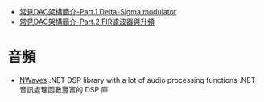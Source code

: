 - [常見DAC架構簡介-Part.1 Delta-Sigma modulator](https://fishball-notes.blogspot.com/2021/08/dac-part1-delta-sigma-modulator_086502563.html)
- [常見DAC架構簡介-Part.2 FIR濾波器與升頻](https://fishball-notes.blogspot.com/2021/08/dac-part2-fir.html)

# 音頻

- [NWaves](https://github.com/ar1st0crat/NWaves)
.NET DSP library with a lot of audio processing functions
.NET 音訊處理函數豐富的 DSP 庫
